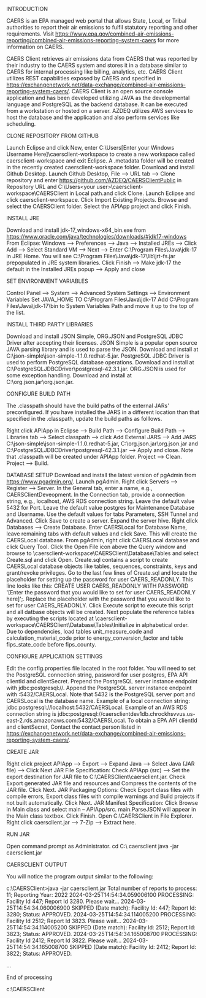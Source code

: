 INTRODUCTION

CAERS is an EPA managed web portal that allows State, Local, or Tribal authorities to report their air emissions to fulfil statutory reporting and other requirements. Visit https://www.epa.gov/combined-air-emissions-reporting/combined-air-emissions-reporting-system-caers for more information on CAERS.

CAERS Client retrieves air emissions data from CAERS that was reported by their industry to the CAERS system and stores it in a database similar to CAERS for internal processing like billing, analytics, etc. CAERS Client utilizes REST capabilities exposed by CAERS and specified in https://exchangenetwork.net/data-exchange/combined-air-emissions-reporting-system-caers/. CAERS Client is an open source console application and has been developed utilizing JAVA as the developmental language and PostgreSQL as the backend database. It can be executed from a workstation or hosted on a server. AZDEQ utilizes AWS services to host the database and the application and also perform services like scheduling.

CLONE REPOSITORY FROM GITHUB

Launch Eclipse and click New, enter C:\Users\[Enter your Windows Username Here]\caersclient-workspace to create a new workspace called caersclient-workspace and exit Eclipse. A .metadata folder will be created in the recently created caersclient-workspace folder.
Download and install Github Desktop. Launch Github Desktop, File --> URL tab --> Clone repository and enter https://github.com/AZDEQ/CAERSClientPublic in Repository URL and C:\Users\<your user>\caersclient-workspace\CAERSClient in Local path.and click Clone.
Launch Eclipse and click caersclient-workspace. Click Import Existing Projects. Browse and select the CAERSClient folder. Select the APIApp project and click Finish.

INSTALL JRE

Download and install jdk-17_windows-x64_bin.exe from https://www.oracle.com/java/technologies/downloads/#jdk17-windows
From Eclipse: Windows --> Preferences --> Java --> Installed JREs --> Click Add --> Select Standard VM --> Next --> Enter C:\Program Files\Java\jdk-17 in JRE Home. You will see C:\Program Files\Java\jdk-17\lib\jrt-fs.jar prepopulated in JRE system libraries. Click Finish --> Make jdk-17 the default in the Installed JREs popup --> Apply and close

SET ENVIRONMENT VARIABLES

Control Panel --> System --> Advanced System Settings --> Environment Variables
Set JAVA_HOME TO C:\Program Files\Java\jdk-17
Add C:\Program Files\Java\jdk-17\bin to System Variables Path and move it up to the top of the list.

INSTALL THIRD PARTY LIBRARIES

Download and install JSON Simple, ORG.JSON and PostgreSQL JDBC Driver after accepting their licenses.
JSON Simple is a popular open source JAVA parsing library and is used to parse the JSON. Download and install at C:\json-simple\json-simple-1.1.0.redhat-5.jar.
PostgreSQL JDBC Driver is used to perform PostgreSQL database operations. Download and install at C:\PostgreSQLJDBCDriver\postgresql-42.3.1.jar.
ORG.JSON is used for some exception handling. Download and install at C:\org.json.jar\org.json.jar.

CONFIGURE BUILD PATH

The .classpath should have the build paths of the external JARs' preconfigured. If you have installed the JARS in a different location than that specified in the .classpath, update the build paths as folllows.

Right click APIApp in Eclipse --> Build Path --> Configure Build Path --> Libraries tab --> Select classpath --> click Add External JARS --> Add JARS C:\json-simple\json-simple-1.1.0.redhat-5.jar, C:\org.json.jar\org.json.jar and C:\PostgreSQLJDBCDriver\postgresql-42.3.1.jar --> Apply and close. Note that .classpath will be created under APIApp folder.
Project --> Clean.
Project --> Build.

DATABASE SETUP
Download and install the latest version of pgAdmin from https://www.pgadmin.org/. Launch pgAdmin. Right click Servers --> Register --> Server. In the General tab, enter a name, e.g., CAERSClientDeveopment. In the Connection tab, provide a connection string, e.g., localhost, AWS RDS connection string. Leave the default value 5432 for Port. Leave the default value postgres for Maintenance Database and Username. Use the default values for tabs Parameters, SSH Tunnel and Advanced. Click Save to create a server. Expand the server hive. Right click Databases --> Create Database. Enter CAERSLocal for Database Name, leave remaining tabs with default values and click Save. This will create the CAERSLocal database.
From pgAdmin, right click CAERSLocal database and click Query Tool. Click the Open File icon above the Query window and browse to \caersclient-workspace\CAERSClient\Database\Tables and select Create.sql and click Open. Create.sql contains a script to create CAERSLocal database objects like tables, sequences, constraints, keys and grant/revoke privileges. Go to the last few lines of Create.sql and locate the placeholder for setting up the password for user CAERS_READONLY. This line looks like this: CREATE USER CAERS_READONLY WITH PASSWORD '[Enter the password that you would like to set for user CAERS_READONLY here]';. Replace the placeholder with the password that you would like to set for user CAERS_READONLY. Click Execute script to execute this script and all datbase objects will be created. Next populate the reference tables by executing the scripts located at \caersclient-workspace\CAERSClient\Database\Tables\Initialize in alphabetical order. Due to dependencies, load tables unit_measure_code and calculation_material_code prior to energy_conversion_factor and table fips_state_code before fips_county.

CONFIGURE APPLICATION SETTINGS

Edit the config.properties file located in the root folder. You will need to set the PostgreSQL connection string, password for user postgres, EPA API clientId and clientSecret.
Prepend the PostgreSQL server instance endpoint with jdbc:postgresql://. Append the PostgreSQL server instance endpoint with :5432/CAERSLocal. Note that 5432 is the PostgreSQL server port and CAERSLocal is the database name. Example of a local connection string: jdbc:postgresql://localhost:5432/CAERSLocal. Example of an AWS RDS connection string is jdbc:postgresql://caersclientdev1db.chrockhsvvus.us-east-2.rds.amazonaws.com:5432/CAERSLocal. 
To obtain a EPA API clientId and clientSecret, Contact the contact person listed in https://exchangenetwork.net/data-exchange/combined-air-emissions-reporting-system-caers/.

CREATE JAR

Right click project APIApp --> Export --> Expand Java --> Select Java (JAR file) --> Click Next
JAR File Specification: Check APIApp (src) --> Set the export destination for JAR file to C:\CAERSClient\caersclient.jar. Check Export generated JAR file and resources and Compress the contents of the JAR file. Click Next.
JAR Packaging Options: Check Export class files with compile errors, Export class files with compile warnings and Build projects if not built automatically. Click Next.
JAR Manifest Specification: Click Browse in Main class and select main – APIApp/src. main.ParseJSON will appear in the Main class textbox. Click Finish.
Open C:\CAERSClient in File Explorer. Right click caersclient.jar --> 7-Zip --> Extract here.

RUN JAR

Open command prompt as Administrator.
cd C:\ caersclient
java -jar caersclient.jar

CAERSCLIENT OUTPUT

You will notice the program output similar to the following:

c:\CAERSClient>java -jar caersclient.jar
Total number of reports to process: 11; Reporting Year: 2022
2024-03-25T14:54:34.059006100 PROCESSING: Facility Id 447; Report Id 3280. Please wait...
2024-03-25T14:54:34.060006900 SKIPPED (Date match): Facility Id: 447; Report Id: 3280; Status: APPROVED.
2024-03-25T14:54:34.114005200 PROCESSING: Facility Id 2512; Report Id 3823. Please wait...
2024-03-25T14:54:34.114005200 SKIPPED (Date match): Facility Id: 2512; Report Id: 3823; Status: APPROVED.
2024-03-25T14:54:34.165008700 PROCESSING: Facility Id 2412; Report Id 3822. Please wait...
2024-03-25T14:54:34.165008700 SKIPPED (Date match): Facility Id: 2412; Report Id: 3822; Status: APPROVED.

...

End of processing

c:\CAERSClient

